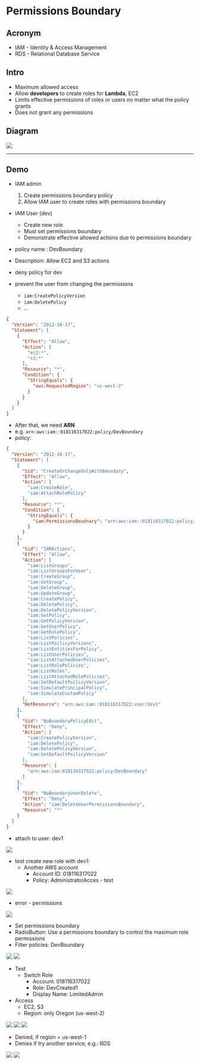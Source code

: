 # Permissions Boundary

## Acronym
* IAM - Identity & Access Management
* RDS - Relational Database Service

## Intro
* Maximum allowed access
* Allow **developers** to create roles for **Lambda**, EC2
* Limits effective permissions of roles or users no matter what the policy grants
* Does not grant any permissions

## Diagram
[<img src="https://i.imgur.com/IbyKY9C.png">](https://i.imgur.com/IbyKY9C.png)

---

## Demo
* IAM admin
  1) Create permissions boundary policy
  2) Allow IAM user to create roles with permissions boundary
* IAM User (dev)
  * Create new role
  * Must set permissions boundary
  * Demonstrate effective allowed actions due to permissions boundary
  
* policy name : DevBoundary
* Description: Allow EC2 and S3 actions
* deny policy for dev
* prevent the user from changing the permissions
  * `iam:CreatePolicyVersion`
  * `iam:DeletePolicy`
  * ...
````json
{
  "Version": "2012-10-17",
  "Statement": [
    {
      "Effect": "Allow",
      "Action": [
        "ec2:*",
        "s3:*"
      ],
      "Resource": "*",
      "Condition": {
        "StringEquals": {
          "aws:RequestedRegion": "us-west-2"
        }
      }
    }
  ]
}
````
* After that, we need **ARN**
* e.g. `arn:aws:iam::018116317022:policy/DevBoundary`
* policy:
````json
{
  "Version": "2012-10-17",
  "Statement": [
    {
      "Sid": "CreateOrChangeOnlyWithBoundary",
      "Effect": "Allow",
      "Action": [
        "iam:CreateRole",
        "iam:AttachRolePolicy"
      ],
      "Resource": "*",
      "Condition": {
        "StringEquals": {
          "iam:PermissionsBoudnary": "arn:aws:iam::018116317022:policy/DevBoundary"
        }
      }
    },
    {
      "Sid": "IAMActions",
      "Effect": "Allow",
      "Action": [
        "iam:ListGroups",
        "iam:ListGroupsForUser",
        "iam:CreateGroup",
        "iam:GetGroup",
        "iam:DeleteGroup",
        "iam:UpdateGroup",
        "iam:CreatePolicy",
        "iam:DeletePolicy",
        "iam:DeletePolicyVersion",
        "iam:GetPolicy",
        "iam:GetPolicyVersion",
        "iam:GetUserPolicy",
        "iam:GetRolePolicy",
        "iam:ListPolicies",
        "iam:ListPoilicyVersions",
        "iam:ListEntitiesForPolicy",
        "iam:ListUserPolicies",
        "iam:ListAttachedUserPolicies",
        "iam:ListRolePolicies",
        "iam:ListRoles",
        "iam:ListAttachedRolePolicies",
        "iam:SetDefaultPoilicyVersion",
        "iam:SimulatePrincipalPolicy",
        "iam:SimulateCustomPolicy"
      ],
      "NotResource": "arn:aws:iam::018116317022:user/dev1"
    },
    {
      "Sid": "NoBoundaryPolicyEdit",
      "Effect": "Deny",
      "Action": [
        "iam:CreatePolicyVersion",
        "iam:DeletePolicy",
        "iam:DeletePolicyVersion",
        "iam:SetDefaultPoilicyVersion"
      ],
      "Resource": [
        "arn:aws:iam:018116317022:policy/DevBoundary"
      ]
    },
    {
      "Sid": "NoBoundaryUserDelete",
      "Effect": "Deny",
      "Action": "iam:DeleteUserPermissionsBoundary",
      "Resource": "*"
    }
  ]
}
````
* attach to user: dev1

[<img src="https://i.imgur.com/DGfj7dw.png">](https://i.imgur.com/DGfj7dw.png)

* test create new role with dev1:
  * Another AWS account
    * Account ID: 018116317022
    * Policy: AdministratorAcces - test
    
[<img src="https://i.imgur.com/lJnkbpq.png">](https://i.imgur.com/lJnkbpq.png)

* error - permissions

[<img src="https://i.imgur.com/jJ777Vc.png">](https://i.imgur.com/jJ777Vc.png)

* Set permissions boundary
* RadioButton: Use a permissions boundary to control the maximum role permissions
* Filter policies: DevBoundary

[<img src="https://i.imgur.com/4DJOSRH.png">](https://i.imgur.com/4DJOSRH.png)
[<img src="https://i.imgur.com/zRs8j3T.png">](https://i.imgur.com/zRs8j3T.png)

* Test
  * Switch Role
    * Account: 018116317022
    * Role: DevCreated1
    * Display Name: LimitedAdmin
* Access
  * EC2, S3 
  * Region: only Oregon (us-west-2)
    
[<img src="https://i.imgur.com/P2Jg9Qo.png">](https://i.imgur.com/P2Jg9Qo.png)
[<img src="https://i.imgur.com/JkKnPDQ.png">](https://i.imgur.com/JkKnPDQ.png)
[<img src="https://i.imgur.com/tlEuPZc.png">](https://i.imgur.com/tlEuPZc.png)

* Denied, if region = us-west-1
* Denies if try another service, e.g.: RDS

[<img src="https://i.imgur.com/yvHF5ia.png">](https://i.imgur.com/yvHF5ia.png)
[<img src="https://i.imgur.com/dQqj6ae.png">](https://i.imgur.com/dQqj6ae.png)
